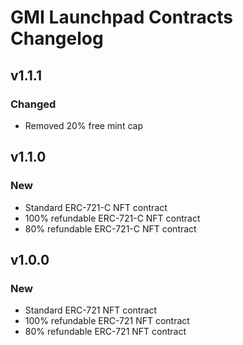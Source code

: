 # GMI Launchpad Contracts Changelog

## v1.1.1

### Changed

- Removed 20% free mint cap

## v1.1.0

### New

- Standard ERC-721-C NFT contract
- 100% refundable ERC-721-C NFT contract
- 80% refundable ERC-721-C NFT contract

## v1.0.0

### New

- Standard ERC-721 NFT contract
- 100% refundable ERC-721 NFT contract
- 80% refundable ERC-721 NFT contract
